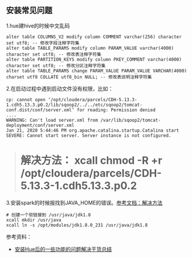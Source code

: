 ## 安装常见问题

1.hue建hive的时候中文乱码
```
alter table COLUMNS_V2 modify column COMMENT varchar(256) character set utf8; -- 修改字段注释字符集
alter table TABLE_PARAMS modify column PARAM_VALUE varchar(4000) character set utf8; -- 修改表注释字符集
alter table PARTITION_KEYS modify column PKEY_COMMENT varchar(4000) character set utf8; -- 修改分区注释字符集
alter table TABLE_PARAMS change PARAM_VALUE PARAM_VALUE VARCHAR(4000) charset utf8 COLLATE utf8_bin NULL; -- 修改表说明注释字符集
```

2.在启动过程中遇到启动文件没有权限，比如：
```
cp: cannot open ‘/opt/cloudera/parcels/CDH-5.13.3-1.cdh5.13.3.p0.2/lib/sqoop2/../../etc/sqoop2/tomcat-conf.dist/conf/server.xml’ for reading: Permission denied
....
WARNING: Can't load server.xml from /var/lib/sqoop2/tomcat-deployment/conf/server.xml
Jan 21, 2020 5:44:46 PM org.apache.catalina.startup.Catalina start
SEVERE: Cannot start server. Server instance is not configured.
```
> # 解决方法： xcall chmod -R +r /opt/cloudera/parcels/CDH-5.13.3-1.cdh5.13.3.p0.2

3.安装spark的时候报找到JAVA_HOME的错误。[参考文档：解决方法](https://blog.csdn.net/u014310499/article/details/103254272)
```
# 创建一个软链接到 /usr/java/jdk1.8
xcall mkdir /usr/java
xcall ln -s /opt/modules/jdk1.8.0_231 /usr/java/jdk1.8
```



参考资料：
- [安装Hue后的一些功能的问题解决干货总结](https://www.cnblogs.com/zlslch/p/6819622.html)
